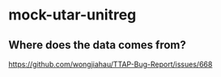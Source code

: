 # mock-utar-unitreg

## Where does the data comes from?
https://github.com/wongjiahau/TTAP-Bug-Report/issues/668
